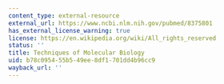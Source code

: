 ```yaml
---
content_type: external-resource
external_url: https://www.ncbi.nlm.nih.gov/pubmed/8375801
has_external_license_warning: true
license: https://en.wikipedia.org/wiki/All_rights_reserved
status: ''
title: Techniques of Molecular Biology
uid: b78c0954-55b5-49ee-8df1-701dd4b96cc9
wayback_url: ''
---
```

